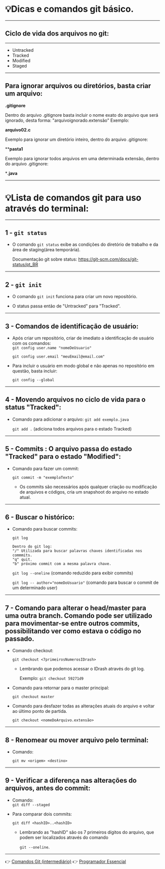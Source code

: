 # :bulb:Dicas e comandos git básico.
---


## Ciclo de vida dos arquivos no git:
---


* Untracked
* Tracked
* Modified
* Staged
---
## Para ignorar arquivos ou diretórios, basta criar um arquivo:
**.gitignore**

Dentro do arquivo .gitignore basta incluir o nome exato do arquivo que será ignorado, desta forma: "arquivoignorado.extensão"
Exemplo: 

**arquivo02.c**

Exemplo para ignorar um diretório inteiro, dentro do arquivo .gitignore:

****pasta1**

Exemplo para ignorar todos arquivos em uma determinada extensão, dentro do arquivo .gitignore:

***.java**

---

# :bulb:Lista de comandos git para uso através do terminal:
---
## 1 - `git status`

* O comando `git status` exibe as condições do diretório de trabalho e da área de staging(área temporária).

    Documentação git sobre status: https://git-scm.com/docs/git-status/pt_BR

---

## 2 - `git init`
* O comando `git init` funciona para criar um novo repositório.

* O status passa então de "Untracked" para "Tracked".

---

## 3 - Comandos de identificação de usuário:
* Após criar um repositório, criar de imediato a identificação de usuário com os comandos:   
    `git config user.name "nomeDeUsuario"`

    `git config user.email "meuEmail@email.com"`

* Para incluir o usuário em modo global e não apenas no repositório em questão, basta incluir: 

    `git config --global`

---
        
## 4 - Movendo arquivos no ciclo de vida para o status "Tracked":
* Comando para adicionar o arquivo:
    `git add exemplo.java`

    `git add .` (adiciona todos arquivos para o estado Tracked)

---

## 5 - Commits : O arquivo passa do estado "Tracked" para o estado "Modified":
* Comando para fazer um commit:

    `git commit -m "exemploTexto"`

    * Os commits são necessários após qualquer criação ou modificação de arquivos e códigos, cria um 
    snapshoot do arquivo no estado atual.

---

## 6 - Buscar o histórico:

* Comando para buscar commits: 

    `git log`
    ```
    Dentro do git log:
    "/" Utilizada para buscar palavras chaves identificadas nos commmits.
    "q" quit.
    "b" próximo commit com a mesma palavra chave.
    ```

    `git log --oneline` (comando reduzido para exibir commits)

    `git log -- author="nomeDoUsuario"` (comando para buscar o commit de um determinado user)

---

## 7 - Comando para alterar o head/master para uma outra branch. Comando pode ser utilizado para movimentar-se entre outros commits, possibilitando ver como estava o código no passado.

* Comando checkout:

    `git checkout <7primeirosNumerosIDrash>`

    * Lembrando que podemos acessar o IDrash através do git log.

        Exemplo: `git checkout 59271d9`

* Comando para retornar para o master principal:

    `git checkout master`

* Comando para desfazer todas as alterações atuais do arquivo e voltar ao último ponto de partida.

    `git checkout <nomeDoArquivo.extensão>`

---

## 8 - Renomear ou mover arquivo pelo terminal:
* Comando:

    `git mv <origem> <destino>`

 ---

## 9 - Verificar a diferença nas alterações do arquivos, antes do commit:
* Comando:  
    `git diff --staged` 

* Para comparar dois commits:

    `git diff <hashID>..<hashID>`

    * Lembrando as "hashID" são os 7 primeiros dígitos do arquivo, que podem ser localizados através do comando 

         `git --oneline`.

---

:point_right: [Comandos Git (intermediário)](https://github.com/Dev-HideyukiTakahashi/Programador-Essencial/blob/master/pasta_essencial/git_github/ComandosGit(intermedi%C3%A1rio).MD) 
:point_right: [Programador Essencial](https://github.com/Dev-HideyukiTakahashi/Programador-Essencial)


